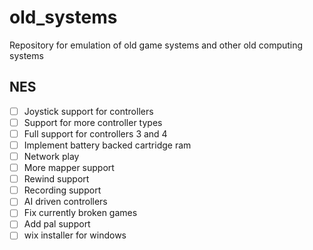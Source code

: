 # old_systems
Repository for emulation of old game systems and other old computing systems

## NES
- [ ] Joystick support for controllers
- [ ] Support for more controller types
- [ ] Full support for controllers 3 and 4
- [ ] Implement battery backed cartridge ram
- [ ] Network play
- [ ] More mapper support
- [ ] Rewind support
- [ ] Recording support
- [ ] AI driven controllers
- [ ] Fix currently broken games
- [ ] Add pal support
- [ ] wix installer for windows